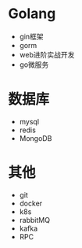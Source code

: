 # Golang

- gin框架
- gorm
- web进阶实战开发
- go微服务

# 数据库

- mysql
- redis
- MongoDB

# 其他

- git
- docker
- k8s
- rabbitMQ
- kafka
- RPC